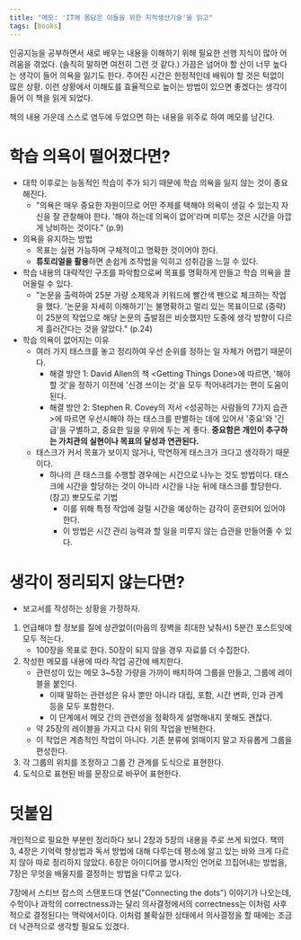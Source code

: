 ```yaml
---
title: "메모: 'IT에 몸담은 이들을 위한 지적생산기술'을 읽고"
tags: [books]
---
```


인공지능을 공부하면서 새로 배우는 내용을 이해하기 위해 필요한 선행 지식이 많아 어려움을 겪었다. (솔직히 말하면 여전히 그런 것 같다.) 가끔은 넘어야 할 산이 너무 높다는 생각이 들어 의욕을 잃기도 한다. 주어진 시간은 한정적인데 배워야 할 것은 턱없이 많은 상황. 이런 상황에서 이해도를 효율적으로 높이는 방법이 있으면 좋겠다는 생각이 들어 이 책을 읽게 되었다.

책의 내용 가운데 스스로 염두에 두었으면 하는 내용을 위주로 하여 메모를 남긴다.


# 학습 의욕이 떨어졌다면?

- 대학 이후로는 능동적인 학습이 주가 되기 때문에 학습 의욕을 잃지 않는 것이 중요해진다.
  - "의욕은 매우 중요한 자원이므로 어떤 주제를 택해야 의욕이 생길 수 있는지 자신을 잘 관찰해야 한다. '해야 하는데 의욕이 없어'라며 미루는 것은 시간을 아깝게 낭비하는 것이다." (p.9)
- 의욕을 유지하는 방법
  - 목표는 실현 가능하며 구체적이고 명확한 것이어야 한다.
  - **튜토리얼을 활용**하면 손쉽게 조작법을 익히고 성취감을 느낄 수 있다.
- 학습 내용의 대략적인 구조를 파악함으로써 목표를 명확하게 만들고 학습 의욕을 끌어올릴 수 있다.
  - "논문을 출력하여 25분 가량 소제목과 키워드에 빨간색 펜으로 체크하는 작업을 했다. '논문을 자세히 이해하기'는 불명확하고 멀리 있는 목표이므로 (중략) 이 25분의 작업으로 해당 논문의 출발점은 비슷했지만 도중에 생각 방향이 다르게 흘러간다는 것을 알았다."  (p.24)
- 학습 의욕이 없어지는 이유
  - 여러 가지 태스크를 놓고 정리하여 우선 순위를 정하는 일 자체가 어렵기 때문이다.
    - 해결 방안 1: David Allen의 책 \<Getting Things Done\>에 따르면, '해야 할 것'을 정하기 이전에 '신경 쓰이는 것'을 모두 적어내려가는 편이 도움이 된다. 
    - 해결 방안 2: Stephen R. Covey의 저서 <성공하는 사람들의 7가지 습관>에 따르면 우선시해야 하는 태스크를 판별하는 데에 있어서 '중요'와 '긴급'을 구별하고, 중요한 일을 우위에 두는 게 좋다. **중요함은 개인이 추구하는 가치관의 실현이나 목표의 달성과 연관된다.**
  - 태스크가 커서 목표가 보이지 않거나, 막연하게 태스크가 크다고 생각하기 때문이다.
    - 하나의 큰 태스크를 수행할 경우에는 시간으로 나누는 것도 방법이다. 태스크에 시간을 할당하는 것이 아니라 시간을 나눈 뒤에 태스크를 할당한다. (참고) 뽀모도로 기법
      - 이를 위해 특정 작업에 걸릴 시간을 예상하는 감각이 훈련되어 있어야 한다.
      - 이 방법은 시간 관리 능력과 할 일을 미루지 않는 습관을 만들어줄 수 있다.


# 생각이 정리되지 않는다면?

- 보고서를 작성하는 상황을 가정하자. 

1. 언급해야 할 정보를 질에 상관없이(마음의 장벽을 최대한 낮춰서) 5분간 포스트잇에 모두 적는다. 
   - 100장을 목표로 한다. 50장이 되지 않을 경우 자료를 더 수집한다.
2. 작성한 메모를 내용에 따라 작업 공간에 배치한다.
   - 관련성이 있는 메모 3~5장 가량을 가까이 배치하여 그룹을 만들고, 그룹에 레이블을 붙인다.
     - 이때 말하는 관련성은 유사 뿐만 아니라 대립, 포함, 시간 변화, 인과 관계 등을 모두 포함한다.
     - 이 단계에서 메모 간의 관련성을 정확하게 설명해내지 못해도 괜찮다.
   - 약 25장의 레이블을 가지고 다시 위의 작업을 반복한다.
   - 이 작업은 계층적인 작업이 아니다. 기존 분류에 얽매이지 말고 자유롭게 그룹을 편성한다.
3. 각 그룹의 위치를 조정하고 그룹 간 관계를 도식으로 표현한다.
4. 도식으로 표현된 바를 문장으로 바꾸어 표현한다.


# 덧붙임

개인적으로 필요한 부분만 정리하다 보니 2장과 5장의 내용을 주로 쓰게 되었다. 책의 3, 4장은 기억력 향상법과 독서 방법에 대해 다루는데 평소에 알고 있는 바와 크게 다르지 않아 따로 정리하지 않았다. 6장은 아이디어를 명시적인 언어로 끄집어내는 방법을, 7장은 무엇을 배울지를 결정하는 방법을 다루고 있다.

7장에서 스티브 잡스의 스탠포드대 연설("Connecting the dots") 이야기가 나오는데, 수학이나 과학의 correctness과는 달리 의사결정에서의 correctness는 이처럼 사후적으로 결정된다는 맥락에서이다. 이처럼 불확실한 상태에서 의사결정을 할 때에는 조금 더 낙관적으로 생각할 필요도 있겠다.
